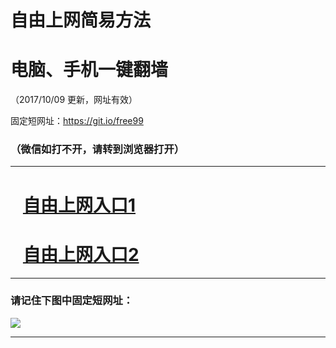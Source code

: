 ﻿# 自由上网简易方法

# 电脑、手机一键翻墙

（2017/10/09 更新，网址有效）

固定短网址：https://git.io/free99

### （微信如打不开，请转到浏览器打开）


***





# &nbsp;&nbsp; <a href="http://ft257476414.fwq-tz-1001.info/fwqtz01.html?t=10090013473 " target="_blank">自由上网入口1</a>
# &nbsp;&nbsp; <a href="http://ft2591511489.fwq-tz-1002.info/fwqtz02.html?t=10090019931 " target="_blank">自由上网入口2</a>
***

### 请记住下图中固定短网址：

<img src="https://s3-us-west-2.amazonaws.com/fwq-1001/yjfq-20170905okok.png" /> 


***


